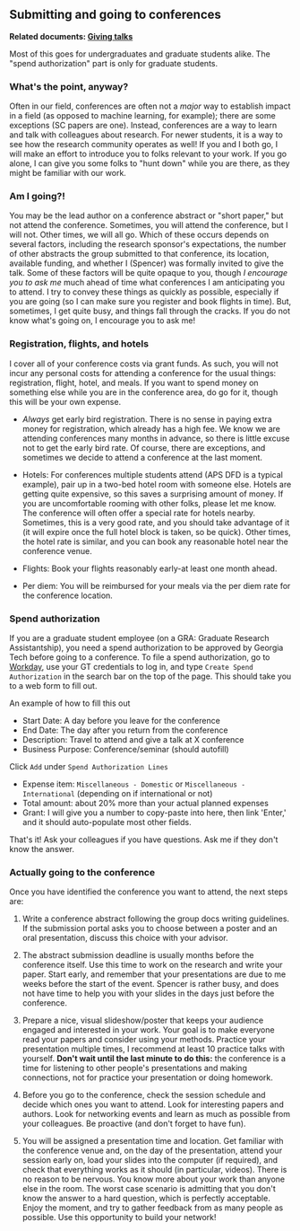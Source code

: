 ## Submitting and going to conferences

__Related documents: [Giving talks](giving-talks.md)__


Most of this goes for undergraduates and graduate students alike.
The "spend authorization" part is only for graduate students.

### What's the point, anyway?

Often in our field, conferences are often not a _major_ way to establish impact in a field (as opposed to machine learning, for example); there are some exceptions (SC papers are one).
Instead, conferences are a way to learn and talk with colleagues about research.
For newer students, it is a way to see how the research community operates as well!
If you and I both go, I will make an effort to introduce you to folks relevant to your work.
If you go alone, I can give you some folks to "hunt down" while you are there, as they might be familiar with our work.

### Am I going?!

You may be the lead author on a conference abstract or "short paper," but not attend the conference.
Sometimes, you will attend the conference, but I will not.
Other times, we will all go.
Which of these occurs depends on several factors, including the research sponsor's expectations, the number of other abstracts the group submitted to that conference, its location, available funding, and whether I (Spencer) was formally invited to give the talk.
Some of these factors will be quite opaque to you, though _I encourage you to ask me_ much ahead of time what conferences I am anticipating you to attend.
I try to convey these things as quickly as possible, especially if you are going (so I can make sure you register and book flights in time).
But, sometimes, I get quite busy, and things fall through the cracks.
If you do not know what's going on, I encourage you to ask me!

### Registration, flights, and hotels

I cover all of your conference costs via grant funds.
As such, you will not incur any personal costs for attending a conference for the usual things: registration, flight, hotel, and meals.
If you want to spend money on something else while you are in the conference area, do go for it, though this will be your own expense.

* _Always_ get early bird registration. There is no sense in paying extra money for registration, which already has a high fee.
We know we are attending conferences many months in advance, so there is little excuse not to get the early bird rate. Of course, there are exceptions, and sometimes we decide to attend a conference at the last moment.

* Hotels: For conferences multiple students attend (APS DFD is a typical example), pair up in a two-bed hotel room with someone else. Hotels are getting quite expensive, so this saves a surprising amount of money. If you are uncomfortable rooming with other folks, please let me know. The conference will often offer a special rate for hotels nearby. Sometimes, this is a very good rate, and you should take advantage of it (it will expire once the full hotel block is taken, so be quick). Other times, the hotel rate is similar, and you can book any reasonable hotel near the conference venue.

* Flights: Book your flights reasonably early-at least one month ahead.

* Per diem: You will be reimbursed for your meals via the per diem rate for the conference location.

### Spend authorization

If you are a graduate student employee (on a GRA: Graduate Research Assistantship), you need a spend authorization to be approved by Georgia Tech before going to a conference.
To file a spend authorization, go to [Workday](https://wd5.myworkday.com/gatech/d/home.htmld), use your GT credentials to log in, and type `Create Spend Authorization` in the search bar on the top of the page.
This should take you to a web form to fill out.

An example of how to fill this out
* Start Date: A day before you leave for the conference
* End Date: The day after you return from the conference
* Description: Travel to attend and give a talk at X conference
* Business Purpose: Conference/seminar (should autofill) 

Click `Add` under `Spend Authorization Lines`
* Expense item: `Miscellaneous - Domestic` or `Miscellaneous - International` (depending on if international or not)
* Total amount: about 20% more than your actual planned expenses
* Grant: I will give you a number to copy-paste into here, then link 'Enter,' and it should auto-populate most other fields.

That's it! Ask your colleagues if you have questions. Ask me if they don't know the answer.

### Actually going to the conference

Once you have identified the conference you want to attend, the next steps are:  

1. Write a conference abstract following the group docs writing guidelines.
If the submission portal asks you to choose between a poster and an oral presentation, discuss this choice with your advisor.

2. The abstract submission deadline is usually months before the conference itself.
Use this time to work on the research and write your paper.
Start early, and remember that your presentations are due to me weeks before the start of the event.
Spencer is rather busy, and does not have time to help you with your slides in the days just before the conference.

3. Prepare a nice, visual slideshow/poster that keeps your audience engaged and interested in your work.
Your goal is to make everyone read your papers and consider using your methods.
Practice your presentation multiple times, I recommend at least 10 practice talks with yourself.
__Don't wait until the last minute to do this:__ the conference is a time for listening to other people's presentations and making connections, not for practice your  presentation or doing homework.

4. Before you go to the conference, check the session schedule and decide which ones you want to attend.
Look for interesting papers and authors.
Look for networking events and learn as much as possible from your colleagues.
Be proactive (and don't forget to have fun).

5. You will be assigned a presentation time and location.
Get familiar with the conference venue and, on the day of the presentation, attend your session early on, load your slides into the computer (if required), and check that everything works as it should (in particular, videos).
There is no reason to be nervous.
You know more about your work than anyone else in the room.
The worst case scenario is admitting that you don't know the answer to a hard question, which is perfectly acceptable.
Enjoy the moment, and try to gather feedback from as many people as possible.
Use this opportunity to build your network!
